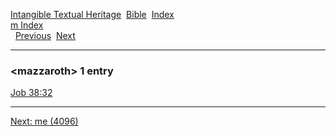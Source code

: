 [Intangible Textual Heritage](../../index)  [Bible](../index) 
[Index](index)   
[m Index](_m_)  
  [Previous](c07219)  [Next](c07221) 

------------------------------------------------------------------------

### &lt;mazzaroth&gt; 1 entry

[Job 38:32](../kjv/job038.htm#032)  

------------------------------------------------------------------------

[Next: me (4096)](c07221)
